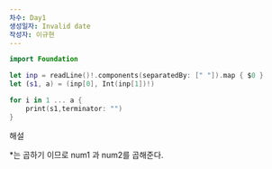 ```yaml
---
차수: Day1
생성일자: Invalid date
작성자: 이규현
---
```

```Swift
import Foundation

let inp = readLine()!.components(separatedBy: [" "]).map { $0 }
let (s1, a) = (inp[0], Int(inp[1])!)

for i in 1 ... a {
    print(s1,terminator: "")
}
```

  

  

해설

*는 곱하기 이므로 num1 과 num2를 곱해준다.